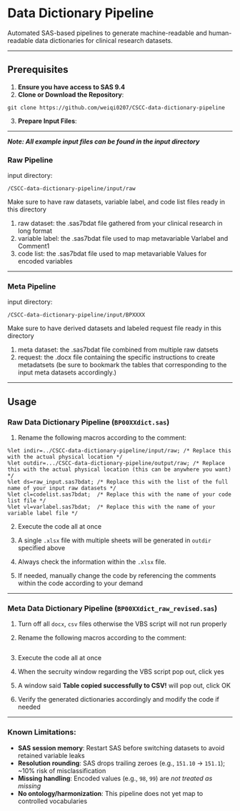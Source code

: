 # Data Dictionary Pipeline

Automated SAS-based pipelines to generate machine-readable and human-readable data dictionaries for clinical research datasets.

---

## Prerequisites
1.	**Ensure you have access to SAS 9.4**
2.	**Clone or Download the Repository**:
```
git clone https://github.com/weiqi0207/CSCC-data-dictionary-pipeline
```
3.  **Prepare Input Files**:

---
***Note: All example input files can be found in the input directory***

### Raw Pipeline

input directory: 

```
/CSCC-data-dictionary-pipeline/input/raw
```
Make sure to have raw datasets, variable label, and code list files ready in this directory

1. raw dataset: the .sas7bdat file gathered from your clinical research in long format
2. variable label: the .sas7bdat file used to map metavariable Varlabel and Comment1
3. code list: the .sas7bdat file used to map metavariable Values for encoded variables
---

### Meta Pipeline

input directory:

```
/CSCC-data-dictionary-pipeline/input/BPXXXX
```

Make sure to have derived datasets and labeled request file ready in this directory

1. meta dataset: the .sas7bdat file combined from multiple raw datsets
2. request: the .docx file containing the specific instructions to create metadatsets (be sure to bookmark the tables that corresponding to the input meta datasets accordingly.)
---


## Usage

### Raw Data Dictionary Pipeline (`BP00XXdict.sas`)

1. Rename the following macros according to the comment:

```sas
%let indir=../CSCC-data-dictionary-pipeline/input/raw; /* Replace this with the actual physical location */
%let outdir=.../CSCC-data-dictionary-pipeline/output/raw; /* Replace this with the actual physical location (this can be anywhere you want) */
%let ds=raw_input.sas7bdat; /* Replace this with the list of the full name of your input raw datasets */
%let cl=codelist.sas7bdat;  /* Replace this with the name of your code list file */
%let vl=varlabel.sas7bdat;  /* Replace this with the name of your variable label file */
```
2. Execute the code all at once

3. A single `.xlsx` file with multiple sheets will be generated in `outdir` specified above

4. Always check the information within the `.xlsx` file.

5. If needed, manually change the code by referencing the comments within the code according to your demand

---

### Meta Data Dictionary Pipeline (`BP00XXdict_raw_revised.sas`)

1. Turn off all `docx`, `csv` files otherwise the VBS script will not run properly

2. Rename the following macros according to the comment:

```sas

```
3. Execute the code all at once

4. When the secruity window regarding the VBS script pop out, click yes

5. A window said **Table copied successfully to CSV!** will pop out, click OK

6. Verify the generated dictionaries accordingly and modify the code if needed

---

### Known Limitations:
- **SAS session memory**: Restart SAS before switching datasets to avoid retained variable leaks
- **Resolution rounding**: SAS drops trailing zeroes (e.g., `151.10` → `151.1`); ~10% risk of misclassification
- **Missing handling**: Encoded values (e.g., `98`, `99`) are *not treated as missing*
- **No ontology/harmonization**: This pipeline does not yet map to controlled vocabularies
